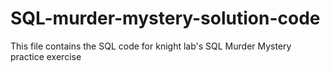 # SQL-murder-mystery-solution-code
This file contains the SQL code for knight lab's SQL Murder Mystery practice exercise
